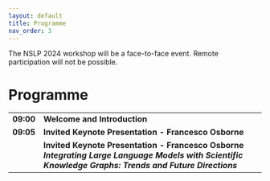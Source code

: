 ```yaml
---
layout: default
title: Programme
nav_order: 3
---
```

The NSLP 2024 workshop will be a face-to-face event. Remote participation will not be possible.

# Programme

<table>
  <tr>
    <td><strong>09:00</strong></td>
    <td><strong>Welcome and Introduction</strong></td>
  </tr>
  <tr>
    <td><strong>09:05</strong></td>
    <td colspan="2"><strong>Invited Keynote Presentation - Francesco Osborne</strong></td>
  </tr>
  <tr>
    <td></td>
    <td colspan="2"><strong>Invited Keynote Presentation - Francesco Osborne <br><em>Integrating Large Language Models with Scientific Knowledge Graphs: Trends and Future Directions</em></strong></td>
  </tr>
</table>
